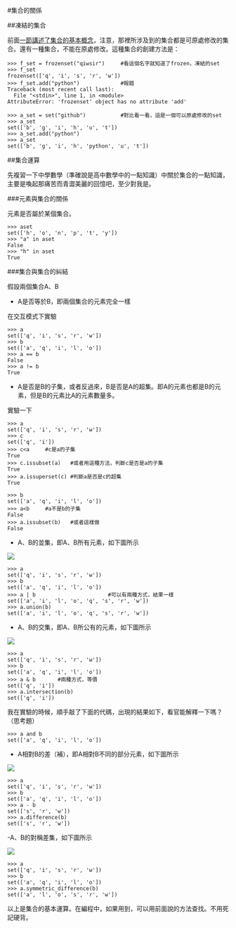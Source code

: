 #集合的關係

##凍結的集合

前面[一節講述了集合的基本概念](./123.md)，注意，那裡所涉及到的集合都是可原處修改的集合。還有一種集合，不能在原處修改。這種集合的創建方法是：

    >>> f_set = frozenset("qiwsir")     #看這個名字就知道了frozen，凍結的set
    >>> f_set
    frozenset(['q', 'i', 's', 'r', 'w'])
    >>> f_set.add("python")             #報錯
    Traceback (most recent call last):
      File "<stdin>", line 1, in <module>
    AttributeError: 'frozenset' object has no attribute 'add'

    >>> a_set = set("github")           #對比看一看，這是一個可以原處修改的set
    >>> a_set
    set(['b', 'g', 'i', 'h', 'u', 't'])
    >>> a_set.add("python")
    >>> a_set
    set(['b', 'g', 'i', 'h', 'python', 'u', 't'])

##集合運算

先複習一下中學數學（準確說是高中數學中的一點知識）中關於集合的一點知識，主要是喚起那痛苦而青澀美麗的回憶吧，至少對我是。

###元素與集合的關係

元素是否屬於某個集合。

    >>> aset
    set(['h', 'o', 'n', 'p', 't', 'y'])
    >>> "a" in aset
    False
    >>> "h" in aset
    True

###集合與集合的糾結

假設兩個集合A、B

- A是否等於B，即兩個集合的元素完全一樣

在交互模式下實驗

    >>> a
    set(['q', 'i', 's', 'r', 'w'])
    >>> b
    set(['a', 'q', 'i', 'l', 'o'])
    >>> a == b
    False
    >>> a != b
    True

- A是否是B的子集，或者反過來，B是否是A的超集。即A的元素也都是B的元素，但是B的元素比A的元素數量多。

實驗一下

    >>> a
    set(['q', 'i', 's', 'r', 'w'])
    >>> c
    set(['q', 'i'])
    >>> c<a     #c是a的子集
    True
    >>> c.issubset(a)   #或者用這種方法，判斷c是否是a的子集
    True
    >>> a.issuperset(c) #判斷a是否是c的超集
    True

    >>> b
    set(['a', 'q', 'i', 'l', 'o'])
    >>> a<b     #a不是b的子集
    False
    >>> a.issubset(b)   #或者這樣做
    False

- A、B的並集，即A、B所有元素，如下圖所示

![](https://raw.githubusercontent.com/qiwsir/ITArticles/master/Pictures/12401.png)

    >>> a
    set(['q', 'i', 's', 'r', 'w'])
    >>> b
    set(['a', 'q', 'i', 'l', 'o'])
    >>> a | b                       #可以有兩種方式，結果一樣
    set(['a', 'i', 'l', 'o', 'q', 's', 'r', 'w'])
    >>> a.union(b)
    set(['a', 'i', 'l', 'o', 'q', 's', 'r', 'w'])

- A、B的交集，即A、B所公有的元素，如下圖所示

![](https://raw.githubusercontent.com/qiwsir/ITArticles/master/Pictures/12402.png)

    >>> a
    set(['q', 'i', 's', 'r', 'w'])
    >>> b
    set(['a', 'q', 'i', 'l', 'o'])
    >>> a & b       #兩種方式，等價
    set(['q', 'i'])
    >>> a.intersection(b)
    set(['q', 'i'])

我在實驗的時候，順手敲了下面的代碼，出現的結果如下，看官能解釋一下嗎？（思考題）

    >>> a and b
    set(['a', 'q', 'i', 'l', 'o'])

- A相對B的差（補），即A相對B不同的部分元素，如下圖所示

![](https://raw.githubusercontent.com/qiwsir/ITArticles/master/Pictures/12403.png)

    >>> a
    set(['q', 'i', 's', 'r', 'w'])
    >>> b
    set(['a', 'q', 'i', 'l', 'o'])
    >>> a - b
    set(['s', 'r', 'w'])
    >>> a.difference(b)
    set(['s', 'r', 'w'])

-A、B的對稱差集，如下圖所示

![](https://raw.githubusercontent.com/qiwsir/ITArticles/master/Pictures/12404.png)

    >>> a
    set(['q', 'i', 's', 'r', 'w'])
    >>> b
    set(['a', 'q', 'i', 'l', 'o'])
    >>> a.symmetric_difference(b)
    set(['a', 'l', 'o', 's', 'r', 'w'])

以上是集合的基本運算。在編程中，如果用到，可以用前面說的方法查找。不用死記硬背。

